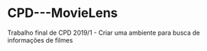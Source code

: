 # CPD---MovieLens
Trabalho final de CPD 2019/1 - Criar uma ambiente para busca de informações de filmes
